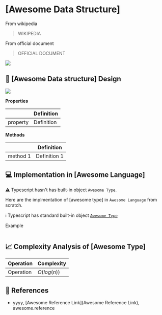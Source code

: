 # [Awesome Data Structure]

From wikipedia

> WIKIPEDIA

From official document 

> OFFICIAL DOCUMENT

![](../abstract/data-structures/image.png)


## 🎨 [Awesome Data structure] Design

![](images/set.png)

**Properties**

|                | Definition                              |
|----------------|-----------------------------------------|
| property       | Definition                              |

**Methods**

|                 | Definition      |
|-----------------|-----------------|
| method 1        | Definition 1    |


## 💻 Implementation in [Awesome Language]

⚠️ Typescript hasn't has built-in object `Awesome Type`.

Here are the implmentation of [awesome type] in `Awesome Language` from scratch.

ℹ️ Typescript has standard built-in object [`Awesome Type`](awesome-link)

Example 

```[id]
```

## 📈 Complexity Analysis of [Awesome Type]


| Operation       | Complexity          |
|-----------------|---------------------|
| Operation       | $O(log(n))$         |

## 🔗 References

* yyyy, [Awesome Reference Link](Awesome Reference Link), awesome.reference